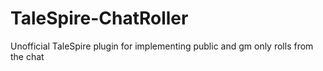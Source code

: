 # TaleSpire-ChatRoller
Unofficial TaleSpire plugin for implementing public and gm only rolls from the chat
